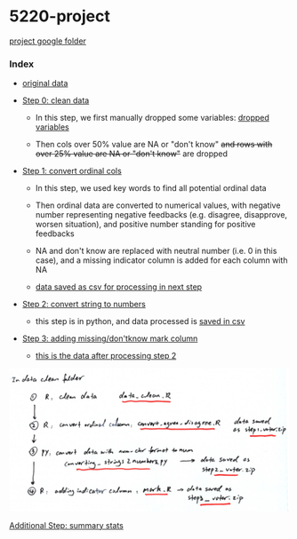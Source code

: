 # 5220-project

[project google folder](https://drive.google.com/drive/folders/1a3j_0lgygyUjZYWuUAzN1wfC-h5im47_?usp=sharing_eip&ts=5c968193)

### Index

+ [original data](markdown_files/original_data.zip)

+ [Step 0: clean data](data_clean/data_clean.R)
  + In this step, we first manually dropped some variables: [dropped variables](data_clean/delete_variable_identified_by_floris.txt)

  + Then cols over 50% value are NA or "don't know" ~~and rows with over 25% value are NA or "don't know"~~ are dropped

+ [Step 1: convert ordinal cols](data_clean/convert_agree_disagree.R)

  + In this step, we used key words to find all potential ordinal data

  + Then ordinal data are converted to numerical values, with negative number representing negative feedbacks (e.g. disagree, disapprove, worsen situation), and positive number standing for positive feedbacks

  + NA and don't know are replaced with neutral number (i.e. 0 in this case), and a missing indicator column is added for each column with NA

  + [data saved as csv for processing in next step](data_clean/step1_voter.zip)

+ [Step 2: convert string to numbers](data_clean/converting_strings2numbers.py)

  + this step is in python, and data processed is [saved in csv](data_clean/step2_voter.zip)

+ [Step 3: adding missing/don'tknow mark column](data_clean/mark.R)

  + [this is the data after processing step 2](data_clean/step3_voter.zip)

![](markdown_files/step0-3.jpg)


[Additional Step: summary stats](summary_stats/summary_stats.Rmd)
